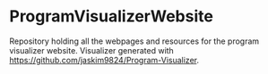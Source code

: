 # ProgramVisualizerWebsite
Repository holding all the webpages and resources for the program visualizer website. Visualizer generated with https://github.com/jaskim9824/Program-Visualizer.
